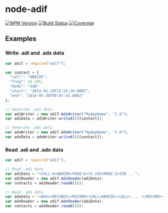 # node-adif

  [![NPM Version](https://img.shields.io/npm/v/adif.svg?style=flat)](https://www.npmjs.org/package/adif)
  [![Build Status](https://img.shields.io/travis/7h0ma5/node-adif.svg?style=flat)](https://travis-ci.org/7h0ma5/node-adif)
  [![Coverage](https://img.shields.io/coveralls/7h0ma5/node-adif.svg?style=flat)](https://coveralls.io/r/7h0ma5/node-adif)

## Examples

### Write .adi and .adx data

```javascript
var adif = require("adif");

var contact = {
  "call": "AB0CDE",
  "freq": 14.245,
  "mode": "SSB"
  "start": "2014-05-29T23:55:20.000Z",
  "end": "2014-05-30T00:07:43.000Z"
};

// Generate .adi data
var adiWriter = new adif.AdiWriter("MyAppName", "1.0");
var adiData = adiWriter.writeAll([contact]);

// Generate .adx data
var adxWriter = new adif.AdxWriter("MyAppName", "1.0");
var adxData = adxWriter.writeAll([contact]);
```

### Read .adi and .adx data

```javascript
var adif = require("adif");

// Read .adi data
var adiData = "<CALL:6>AB0CDE<FREQ:6>14.245<MODE:3>SSB ...";
var adiReader = new adif.AdiReader(adiData);
var contacts = adiReader.readAll();

// Read .adx data
var adxData = "<ADX><RECORDS><RECORD><CALL>AB0CDE</CALL> ... </RECORD></RECORDS></ADX>";
var adxReader = new adif.AdxReader(adiData);
var contacts = adxReader.readAll();
```
